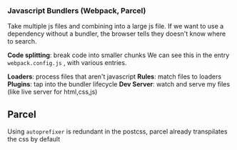 ### Javascript Bundlers (Webpack, Parcel)

Take multiple js files and combining into a large js file.
If we want to use a dependency without a bundler, the browser tells they doesn't know where to search.

**Code splitting**: break code into smaller chunks
We can see this in the entry `webpack.config.js`
, with various entries.

**Loaders**: process files that aren't javascript
**Rules**: match files to loaders
**Plugins**: tap into the bundler lifecycle
**Dev Server**: watch and serve my files (like live server for html,css,js)

## Parcel

Using `autoprefixer` is redundant in the postcss, parcel already transpilates the css by default
